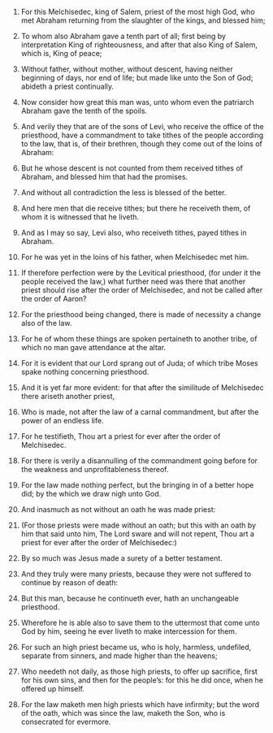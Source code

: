 1. For this Melchisedec, king of Salem, priest of the most high God,
who met Abraham returning from the slaughter of the kings, and blessed
him;

2. To whom also Abraham gave a tenth part of all; first being by
interpretation King of righteousness, and after that also King of
Salem, which is, King of peace;

3. Without father, without mother,
without descent, having neither beginning of days, nor end of life;
but made like unto the Son of God; abideth a priest continually.

4. Now consider how great this man was, unto whom even the patriarch
Abraham gave the tenth of the spoils.

5. And verily they that are of the sons of Levi, who receive the
office of the priesthood, have a commandment to take tithes of the
people according to the law, that is, of their brethren, though they
come out of the loins of Abraham:

6. But he whose descent is not
counted from them received tithes of Abraham, and blessed him that had
the promises.

7. And without all contradiction the less is blessed of the better.

8. And here men that die receive tithes; but there he receiveth them,
of whom it is witnessed that he liveth.

9. And as I may so say, Levi also, who receiveth tithes, payed tithes
in Abraham.

10. For he was yet in the loins of his father, when Melchisedec met
him.

11. If therefore perfection were by the Levitical priesthood, (for
under it the people received the law,) what further need was there
that another priest should rise after the order of Melchisedec, and
not be called after the order of Aaron?

12. For the priesthood being
changed, there is made of necessity a change also of the law.

13. For he of whom these things are spoken pertaineth to another
tribe, of which no man gave attendance at the altar.

14. For it is evident that our Lord sprang out of Juda; of which
tribe Moses spake nothing concerning priesthood.

15. And it is yet far more evident: for that after the similitude of
Melchisedec there ariseth another priest,

16. Who is made, not after
the law of a carnal commandment, but after the power of an endless
life.

17. For he testifieth, Thou art a priest for ever after the order of
Melchisedec.

18. For there is verily a disannulling of the commandment going
before for the weakness and unprofitableness thereof.

19. For the law made nothing perfect, but the bringing in of a better
hope did; by the which we draw nigh unto God.

20. And inasmuch as not without an oath he was made priest:

21. (For
those priests were made without an oath; but this with an oath by him
that said unto him, The Lord sware and will not repent, Thou art a
priest for ever after the order of Melchisedec:)

22. By so much was
Jesus made a surety of a better testament.

23. And they truly were many priests, because they were not suffered
to continue by reason of death:

24. But this man, because he
continueth ever, hath an unchangeable priesthood.

25. Wherefore he is able also to save them to the uttermost that come
unto God by him, seeing he ever liveth to make intercession for them.

26. For such an high priest became us, who is holy, harmless,
undefiled, separate from sinners, and made higher than the heavens;

27. Who needeth not daily, as those high priests, to offer up
sacrifice, first for his own sins, and then for the people’s: for this
he did once, when he offered up himself.

28. For the law maketh men high priests which have infirmity; but the
word of the oath, which was since the law, maketh the Son, who is
consecrated for evermore.
